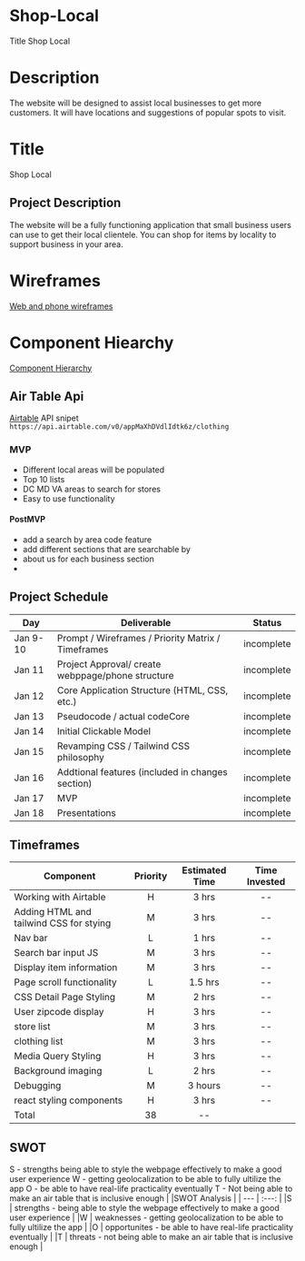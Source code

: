 # Shop-Local
Title Shop Local
# Description
The website will be designed to assist local businesses to get more customers. It will have locations and suggestions of popular spots to visit.
# Title
Shop Local
## Project Description
The website will be a fully functioning application that small business users can use to get their local clientele. You can shop for items by locality to support business in your area.
# Wireframes
[Web and phone wireframes](https://whimsical.com/embed/RF9JXK8ijDB1W8hCSg9HHo)
# Component Hiearchy
[Component Hierarchy](https://whimsical.com/embed/4z97aRDUVTJ4VG2fuhFmPt)
## Air Table Api
[Airtable](https://airtable.com/appMaXhDVdlIdtk6z/api/docs)
API snipet 
```https://api.airtable.com/v0/appMaXhDVdlIdtk6z/clothing```
### MVP
- Different local areas will be populated
- Top 10 lists
- DC MD VA areas to search for stores
- Easy to use functionality

#### PostMVP  
- add a search by area code feature
- add different sections that are searchable by
- about us for each business section
- 
## Project Schedule
|  Day | Deliverable | Status
|---|---| ---|
|Jan 9-10| Prompt / Wireframes / Priority Matrix / Timeframes | incomplete
|Jan 11| Project Approval/ create webppage/phone structure | incomplete
|Jan 12| Core Application Structure (HTML, CSS, etc.) | incomplete
|Jan 13| Pseudocode / actual codeCore| incomplete
|Jan 14| Initial Clickable Model  | incomplete
|Jan 15| Revamping CSS / Tailwind CSS philosophy | incomplete
|Jan 16| Addtional features (included in changes section) | incomplete
|Jan 17| MVP | incomplete
|Jan 18| Presentations | incomplete
## Timeframes
| Component | Priority | Estimated Time | Time Invested |
| --- | :---: |  :---: | :---: |
| Working with Airtable | H | 3 hrs| -- |
| Adding HTML and tailwind CSS for stying | M | 3 hrs | -- |
| Nav bar | L | 1 hrs | -- |
| Search bar input JS | M | 3 hrs | -- |
| Display item information | M | 3 hrs | -- |
| Page scroll functionality | L | 1.5 hrs | -- |
| CSS Detail Page Styling| M | 2 hrs | -- |
| User zipcode display | H | 3 hrs | -- |
| store list | M | 3 hrs | -- |
| clothing list| M | 3 hrs | -- |
| Media Query Styling | H | 3 hrs| -- |
| Background imaging | L | 2 hrs | -- |
| Debugging | M | 3 hours | -- |
| react styling components | H | 3 hrs | -- |
| Total | 38 | -- |
<!-- CODE SNIPPET I'M PROUD OF -->
## SWOT
S - strengths being able to style the webpage effectively to make a good user experience
W - getting geolocalization to be able to fully ultilize the app
O - be able to have real-life practicality eventually
T - Not being able to make an air table that is inclusive enough
|  |SWOT Analysis |
| --- | :---: | 
|S | strengths - being able to style the webpage effectively to make a good user experience |
|W | weaknesses - getting geolocalization to be able to fully ultilize the app |
|O | opportunites - be able to have real-life practicality eventually |
|T | threats - not being able to make an air table that is inclusive enough |
